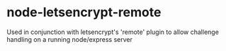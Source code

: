 # node-letsencrypt-remote
Used in conjunction with letsencrypt's 'remote' plugin to allow challenge handling on a running node/express server
